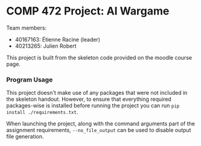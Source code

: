 # COMP 472 Project: AI Wargame
Team members: 
- 40167163: Étienne Racine (leader) 
- 40213265: Julien Robert

This project is built from the skeleton code provided on the moodle course page.

### Program Usage
This project doesn't make use of any packages that were not included in the skeleton handout. However, to ensure that everything required packages-wise is installed before running the project you can run `pip install ./requirements.txt`.

When launching the project, along with the command arguments part of the assignment requirements, `--no_file_output` can be used to disable output file generation.
